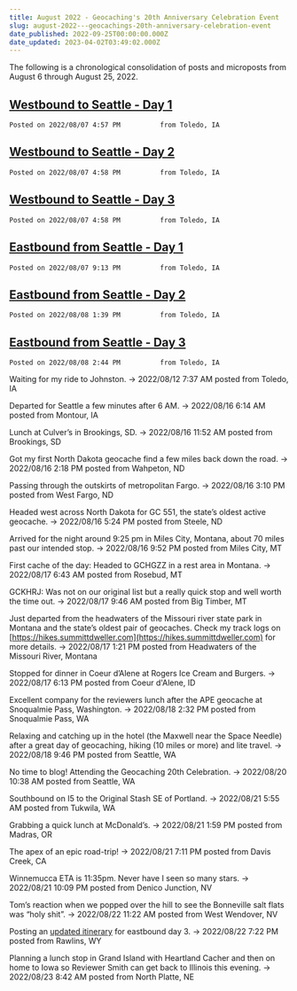 ```yaml
---
title: August 2022 - Geocaching's 20th Anniversary Celebration Event
slug: august-2022---geocachings-20th-anniversary-celebration-event
date_published: 2022-09-25T00:00:00.000Z
date_updated: 2023-04-02T03:49:02.000Z
---
```


The following is a chronological consolidation of posts and microposts from August 6 through August 25, 2022.

## [Westbound to Seattle - Day 1](../geocaching-westbound-day-1/index.html)

    Posted on 2022/08/07 4:57 PM          from Toledo, IA      

## [Westbound to Seattle - Day 2](../geocaching-westbound-day-2/index.html)

    Posted on 2022/08/07 4:58 PM          from Toledo, IA      

## [Westbound to Seattle - Day 3](../geocaching-westbound-day-3/index.html)

    Posted on 2022/08/07 4:58 PM          from Toledo, IA      

## [Eastbound from Seattle - Day 1](../geocaching-eastbound-day-1/index.html)

    Posted on 2022/08/07 9:13 PM          from Toledo, IA      

## [Eastbound from Seattle - Day 2](../geocaching-eastbound-day-2/index.html)

    Posted on 2022/08/08 1:39 PM          from Toledo, IA      

## [Eastbound from Seattle - Day 3](../geocaching-eastbound-day-3/index.html)

    Posted on 2022/08/08 2:44 PM          from Toledo, IA      

  Waiting for my ride to Johnston.  → 2022/08/12 7:37 AM          posted from Toledo, IA      

  Departed for Seattle a few minutes  after 6 AM.  → 2022/08/16 6:14 AM          posted from Montour, IA      

  Lunch at Culver’s in Brookings, SD.  → 2022/08/16 11:52 AM          posted from Brookings, SD      

  Got my first North Dakota geocache find a few miles back down the road.  → 2022/08/16 2:18 PM          posted from Wahpeton, ND      

  Passing through the outskirts of metropolitan Fargo.  → 2022/08/16 3:10 PM          posted from West Fargo, ND      

  Headed west across North Dakota for GC 551, the state’s oldest active geocache.  → 2022/08/16 5:24 PM          posted from Steele, ND      

  Arrived for the night around 9:25 pm in Miles City, Montana, about 70 miles past our intended stop.  → 2022/08/16 9:52 PM          posted from Miles City, MT      

  First cache of the day:  Headed to GCHGZZ in a rest area in Montana.  → 2022/08/17 6:43 AM          posted from Rosebud, MT      

  GCKHRJ:  Was not on our original list but a really quick stop and well worth the time out.  → 2022/08/17 9:46 AM          posted from Big Timber, MT      

  Just departed from the headwaters of the Missouri river state park in Montana and the state’s oldest pair of geocaches.  Check my track logs on [https://hikes.summittdweller.com](https://hikes.summittdweller.com) for more details.  → 2022/08/17 1:21 PM          posted from Headwaters of the Missouri River, Montana      

  Stopped for dinner in Coeur d’Alene at Rogers Ice Cream and Burgers.  → 2022/08/17 6:13 PM          posted from Coeur d'Alene, ID      

  Excellent company for the reviewers lunch after the APE geocache at Snoqualmie Pass, Washington.  → 2022/08/18 2:32 PM          posted from Snoqualmie Pass, WA      

  Relaxing and catching up in the hotel (the Maxwell near the Space Needle) after a great day of geocaching, hiking (10 miles or more) and lite travel.  → 2022/08/18 9:46 PM          posted from Seattle, WA      

  No time to blog!  Attending the Geocaching 20th Celebration.  → 2022/08/20 10:38 AM          posted from Seattle, WA      

  Southbound on I5 to the Original Stash SE of Portland.  → 2022/08/21 5:55 AM          posted from Tukwila, WA      

  Grabbing a quick lunch at McDonald’s.  → 2022/08/21 1:59 PM          posted from Madras, OR      

  The apex of an epic road-trip!  → 2022/08/21 7:11 PM          posted from Davis Creek, CA      

  Winnemucca ETA is 11:35pm.  Never have I seen so many stars.  → 2022/08/21 10:09 PM          posted from Denico Junction, NV      

  Tom’s reaction when we popped over the hill to see the Bonneville salt flats was “holy shit”.  → 2022/08/22 11:22 AM          posted from West Wendover, NV      

  Posting an [updated itinerary](../geocaching-eastbound-day-3/index.html) for eastbound day 3.  → 2022/08/22 7:22 PM          posted from Rawlins, WY      

  Planning a lunch stop in Grand Island with Heartland Cacher and then on home to Iowa so Reviewer Smith can get back to Illinois this evening.  → 2022/08/23 8:42 AM          posted from North Platte, NE      
